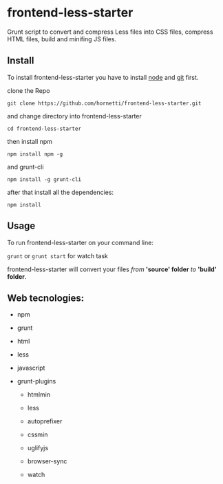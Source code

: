 # frontend-less-starter
Grunt script to convert and compress Less files into CSS files, compress HTML files, build and minifing JS files.

## Install

To install frontend-less-starter you have to install [node](https://nodejs.org/it/) and [git](https://git-scm.com/) first.

clone the Repo

`git clone https://github.com/hornetti/frontend-less-starter.git`

and change directory into frontend-less-starter

`cd frontend-less-starter`

then install npm

`npm install npm -g`

and grunt-cli

`npm install -g grunt-cli`

after that install all the dependencies:

`npm install`

## Usage

To run frontend-less-starter on your command line:

`grunt` or `grunt start` for watch task

frontend-less-starter will convert your files *from* **'source' folder** *to* **'build' folder**.

## Web tecnologies: 
* npm
* grunt
* html
* less
* javascript
* grunt-plugins
	
	* htmlmin

	* less

	* autoprefixer
	
	* cssmin
	
	* uglifyjs

	* browser-sync
	
	* watch